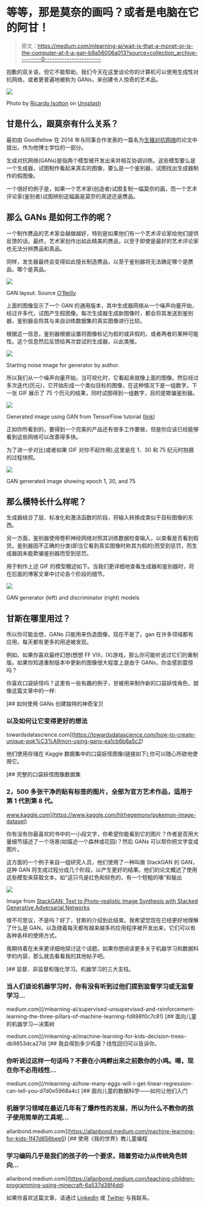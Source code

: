 # 等等，那是莫奈的画吗？或者是电脑在它的阿甘！

> 原文：<https://medium.com/mlearning-ai/wait-is-that-a-monet-or-is-the-computer-at-it-a-gan-b9a56006a013?source=collection_archive---------0----------------------->

抱歉的双关语，但它不能帮助。我们今天在这里谈论你的计算机可以使用生成性对抗网络，或者更普遍地被称为 GANs，来创建令人惊奇的艺术品。

![](img/85caa617fa44153e4b69f9f7018b9e12.png)

Photo by [Ricardo Isotton](https://unsplash.com/@isotton?utm_source=medium&utm_medium=referral) on [Unsplash](https://unsplash.com?utm_source=medium&utm_medium=referral)

## 甘是什么，跟莫奈有什么关系？

最初由 Goodfellow 在 2014 年与同事合作发表的一篇名为[生殖对抗网络](https://arxiv.org/abs/1406.2661)的论文中提出，作为他博士学位的一部分。

生成对抗网络(GANs)是指两个模型被开发出来并相互协调训练。这些模型要么是一个生成器，试图制作看起来真实的图像，要么是一个鉴别器，试图找出生成器制作的假图像。

一个很好的例子是，如果一个艺术家(创造者)试图复制一幅莫奈的画，而一个艺术评论家(鉴别者)试图辨别这幅画是莫奈的真迹还是赝品。

## 那么 GANs 是如何工作的呢？

一个制作赝品的艺术家会越做越好，特别是如果他们有一个艺术评论家给他们提供反馈的话。最终，艺术家创作出如此精美的赝品，以至于即使是最好的艺术评论家也无法分辨赝品和真品。

同样，发生器最终会变得如此擅长制造赝品，以至于鉴别器将无法确定哪个是赝品，哪个是真品。

![](img/5e1d4a2e81a46401dabbf5155998808e.png)

GAN layout. Source [O’Reilly](https://www.oreilly.com/content/generative-adversarial-networks-for-beginners/)

上面的图像显示了一个 GAN 的通用版本，其中生成器网络从一个噪声向量开始，经过许多代，试图产生假图像。每次生成器生成新图像时，都会将其发送到鉴别器，鉴别器会将其与来自训练数据集的真实图像进行比较。

根据这一信息，鉴别器根据设置将图像标记为假的或非假的，或者两者的某种可能性。这个信息然后反馈给再次尝试的生成器，以此类推。

![](img/832e6eab25ba22af20b11e3b384d7fb8.png)

Starting noise image for generator by author.

所以我们从一个噪声向量开始，当可视化时，它看起来就像上面的图像。然后经过多次迭代(历元)，它开始形成一个类似目标的图像，在这种情况下是一组数字。下一张 GIF 展示了 75 个历元的结果，同时试图得到一组数字，目的是欺骗鉴别器。

![](img/22e93c3d158d7c1e74bae8d28b88ef29.png)

Generated image using GAN from TensorFlow tutorial ([link](https://www.tensorflow.org/tutorials/generative/dcgan))

正如你所看到的，要得到一个完美的产品还有很多工作要做，但是你应该已经能够看到这些网络可以改善得多快。

为了进一步对比(或者如果 GIF 对你不起作用),这里是在 1、30 和 75 纪元时拍摄的过程快照。

![](img/3bd5efd618bd68ca8197e0525e9c7cb1.png)

GAN generated image showing epoch 1, 30, and 75

## 那么模特长什么样呢？

生成器结合了层、标准化和激活函数的阶段，将输入转换成类似于目标图像的东西。

另一方面，鉴别器使用卷积神经网络对照其训练数据检查输入，以查看是否看到假货。鉴别器因不正确的分类(即当它看到真实图像时称其为假的)而受到惩罚，而生成器因未能欺骗鉴别器而受到惩罚。

用于制作上述 GIF 的模型概述如下。当我们更详细地查看生成器和鉴别器时，将在后面的博客文章中讨论各个阶段的细节。

![](img/f08d9c0ce2579f221f83497ced634276.png)

GAN generator (left) and discriminator (right) models

## 甘斯在哪里用过？

所以你可能会想，GANs 只能用来伪造图像，现在不是了。gan 在许多领域都有应用，每天都有更多的用途被发现。

例如，如果你喜欢最终幻想(想想 FF VIII，IX)游戏，那么你可能听说过它们的重制版。如果你知道重制版本中更新的图像很大程度上是由于 GANs，你会感到震惊吗？

你喜欢口袋妖怪吗？这里有一些有趣的例子，甘被用来制作新的口袋妖怪角色，就像这篇文章中的一样:

[](https://towardsdatascience.com/how-to-create-unique-pok%C3%A9mon-using-gans-ea1cb6b6a5c2) [## 如何使用 GANs 创建独特的神奇宝贝

### 以及如何让它变得更好的想法

towardsdatascience.com](https://towardsdatascience.com/how-to-create-unique-pok%C3%A9mon-using-gans-ea1cb6b6a5c2) 

他们使用存储在 Kaggle 数据集中的口袋妖怪图像(链接如下),你可以随心所欲地使用它。

[](https://www.kaggle.com/hlrhegemony/pokemon-image-dataset) [## 完整的口袋妖怪图像数据集

### 2，500 多张干净的贴有标签的图片，全部为官方艺术作品，适用于第 1 代到第 8 代。

www.kaggle.com](https://www.kaggle.com/hlrhegemony/pokemon-image-dataset) 

你有没有你最喜欢的书中的一小段文字，你希望你能看到它的图片？作者是否用大量细节描述了一个场景(如描述一个森林或花园)？然后 GANs 可以帮你把文字变成图片。

这方面的一个例子来自一组研究人员，他们使用了一种叫做 StackGAN 的 GAN，这种 GAN 将生成过程分成几个阶段，以产生更好的结果。他们的论文概述了使用这些模型来获取文本，如“这只鸟是红色和棕色的，有一个短粗的喙”和输出

![](img/768b22d9ee7d0e33525f5dad0fe479a3.png)

Image from [StackGAN: Text to Photo-realistic Image Synthesis
with Stacked Generative Adversarial Networks](https://arxiv.org/pdf/1612.03242.pdf)

很不可思议，不是吗？好了，甘斯的介绍到此结束。我希望您现在已经更好地理解了什么是 GAN，以及随着每天都有越来越多的应用程序被开发出来，它们可以有各种各样的使用方式。

我期待着在未来更详细地探讨这个话题。如果你想阅读更多关于机器学习和数据科学的内容，那么就去看看我的其他帖子吧。

[](/mlearning-ai/supervised-unsupervised-and-reinforcement-learning-the-three-pillars-of-machine-learning-fd898f0c7c81) [## 监督、非监督和强化学习。机器学习的三大支柱。

### 当人们谈论机器学习时，你有没有听到过他们提到监督学习或无监督学习…

medium.com](/mlearning-ai/supervised-unsupervised-and-reinforcement-learning-the-three-pillars-of-machine-learning-fd898f0c7c81) [](/mlearning-ai/machine-learning-for-kids-decision-trees-db9853dca27d) [## 面向儿童的机器学习—决策树

medium.com](/mlearning-ai/machine-learning-for-kids-decision-trees-db9853dca27d) [](/mlearning-ai/how-many-eggs-will-i-get-linear-regression-can-tell-you-d7d0e5968a4c) [## 我会得到多少鸡蛋？线性回归可以告诉你。

### 你听说过这样一句话吗？不要在小鸡孵出来之前数你的小鸡。嗯，现在你不必用线性…

medium.com](/mlearning-ai/how-many-eggs-will-i-get-linear-regression-can-tell-you-d7d0e5968a4c) [](https://allanbond.medium.com/machine-learning-for-kids-1f47d656bee0) [## 面向儿童的数据科学——如何让他们入门

### 机器学习领域在最近几年有了爆炸性的发展，所以为什么不教你的孩子使用简单的工具呢…

allanbond.medium.com](https://allanbond.medium.com/machine-learning-for-kids-1f47d656bee0) [](https://allanbond.medium.com/teaching-children-programming-using-minecraft-6a537d38f4dd) [## 使用《我的世界》教儿童编程

### 学习编码几乎是我们的孩子的一个要求，随着劳动力从传统角色转向…

allanbond.medium.com](https://allanbond.medium.com/teaching-children-programming-using-minecraft-6a537d38f4dd) 

如果你喜欢这篇文章，请通过 [LinkedIn](http://linkedin.com/in/allanbond) 或 [Twitter](https://twitter.com/AllanJBond) 与我联系。